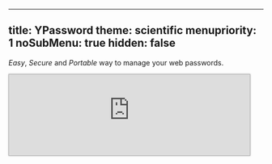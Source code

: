 -----
title: YPassword
theme: scientific
menupriority: 1
noSubMenu: true
hidden: false
-----
_Easy_, _Secure_ and _Portable_ way to manage your web passwords.

<iframe width="476" scrolling="no" height="160" frameborder="0" src="http://ypassword.espozito.com/ypassword_widget/index.html" style="border: solid 1px rgba(0,0,0,0.3); box-shadow: 0 0 3px rgba(0,0,0,0.3); padding: 0"/>

Remember only _one_ strong password. And the rest follow.

Here you can find:

 - A [Dashboard Widget](/Scratch/files/YPassword-1.8.zip),
 - An [Applescript](/Scratch/files/forcePaste.app.zip) to simulate copy/paste in protected fields,
 - An alpha [Web Application](/Scratch/en/softwares/ypassword/web/) made with [Cappuccino](http://cappuccino.org),
 - An alpha [Web Application](/Scratch/en/softwares/ypassword/iphoneweb/) for iPhone,
 - A [command line tool](http://github.com/yogsototh/YPasswordCLI).

I'll soon release an iPhone application.
